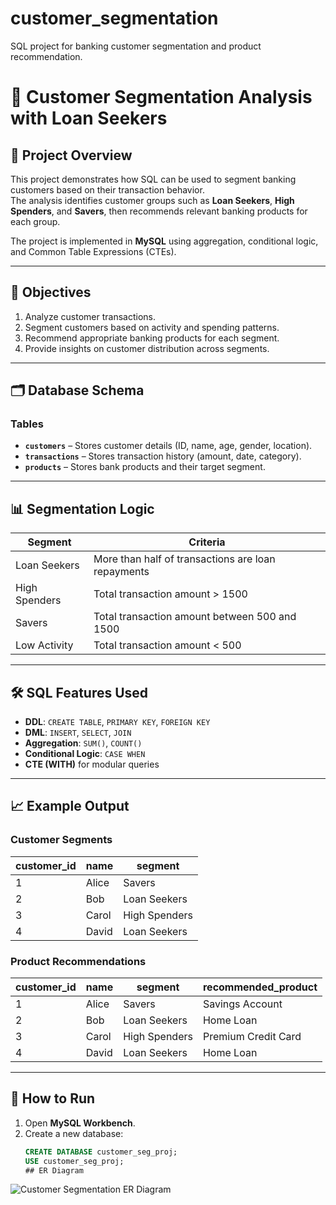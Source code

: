 # customer_segmentation
 SQL project for banking customer segmentation and product recommendation.
# 🏦 Customer Segmentation Analysis with Loan Seekers

## 📌 Project Overview
This project demonstrates how SQL can be used to segment banking customers based on their transaction behavior.  
The analysis identifies customer groups such as **Loan Seekers**, **High Spenders**, and **Savers**, then recommends relevant banking products for each group.

The project is implemented in **MySQL** using aggregation, conditional logic, and Common Table Expressions (CTEs).

---

## 🎯 Objectives
1. Analyze customer transactions.
2. Segment customers based on activity and spending patterns.
3. Recommend appropriate banking products for each segment.
4. Provide insights on customer distribution across segments.

---

## 🗂 Database Schema
### **Tables**
- **`customers`** – Stores customer details (ID, name, age, gender, location).
- **`transactions`** – Stores transaction history (amount, date, category).
- **`products`** – Stores bank products and their target segment.

---

## 📊 Segmentation Logic
| Segment         | Criteria                                                                 |
|-----------------|--------------------------------------------------------------------------|
| Loan Seekers    | More than half of transactions are loan repayments                       |
| High Spenders   | Total transaction amount > 1500                                           |
| Savers          | Total transaction amount between 500 and 1500                            |
| Low Activity    | Total transaction amount < 500                                           |

---

## 🛠 SQL Features Used
- **DDL**: `CREATE TABLE`, `PRIMARY KEY`, `FOREIGN KEY`
- **DML**: `INSERT`, `SELECT`, `JOIN`
- **Aggregation**: `SUM()`, `COUNT()`
- **Conditional Logic**: `CASE WHEN`
- **CTE (WITH)** for modular queries

---

## 📈 Example Output
### **Customer Segments**
| customer_id | name   | segment       |
|-------------|--------|--------------|
| 1           | Alice  | Savers       |
| 2           | Bob    | Loan Seekers |
| 3           | Carol  | High Spenders|
| 4           | David  | Loan Seekers |

### **Product Recommendations**
| customer_id | name   | segment       | recommended_product     |
|-------------|--------|--------------|-------------------------|
| 1           | Alice  | Savers       | Savings Account         |
| 2           | Bob    | Loan Seekers | Home Loan               |
| 3           | Carol  | High Spenders| Premium Credit Card     |
| 4           | David  | Loan Seekers | Home Loan               |

---

## 🚀 How to Run
1. Open **MySQL Workbench**.
2. Create a new database:
   ```sql
   CREATE DATABASE customer_seg_proj;
   USE customer_seg_proj;
   ## ER Diagram

![Customer Segmentation ER Diagram](images/customer_segmentation_er_diagram.png)

